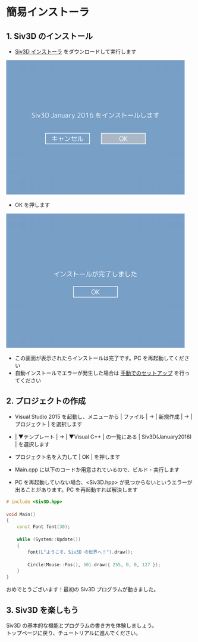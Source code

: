 ﻿# 簡易インストーラ
## 1. Siv3D のインストール
- <a href="http://siv3d.jp/downloads/Siv3D/Siv3D_Installer.exe" target="_blank">Siv3D インストーラ</a> をダウンロードして実行します

![Siv3D のインストール](resource/installer1_480.png "Siv3D のインストール")  
- OK を押します

![Siv3D のインストール](resource/installer2_480.png "Siv3D のインストール")  
- この画面が表示されたらインストールは完了です。PC を再起動してください
 - 自動インストールでエラーが発生した場合は <a href="Manual-setup.md">手動でのセットアップ</a> を行ってください

## 2. プロジェクトの作成
- Visual Studio 2015 を起動し、メニューから | ファイル | → | 新規作成 | → | プロジェクト | を選択します

- | ▼テンプレート | → | ▼Visual C++ | の一覧にある | Siv3D(January2016) | を選択します

-  プロジェクト名を入力して | OK | を押します

- Main.cpp に以下のコードか用意されているので、ビルド・実行します
 - PC を再起動していない場合、&lt;Siv3D.hpp&gt; が見つからないというエラーが出ることがあります。PC を再起動すれば解決します

```cpp
# include <Siv3D.hpp>

void Main()
{
	const Font font(30);

	while (System::Update())
	{
		font(L"ようこそ、Siv3D の世界へ！").draw();

		Circle(Mouse::Pos(), 50).draw({ 255, 0, 0, 127 });
	}
}
```
おめでとうございます！最初の Siv3D プログラムが動きました。

## 3. Siv3D を楽しもう
Siv3D の基本的な機能とプログラムの書き方を体験しましょう。  
トップページに戻り、チュートリアルに進んでください。
